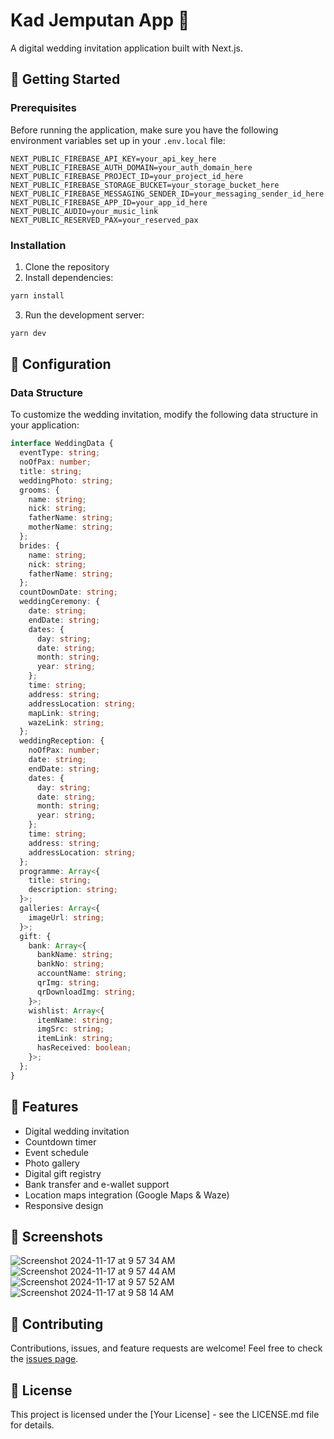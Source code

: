 # Kad Jemputan App 🎉

A digital wedding invitation application built with Next.js.

## 🚀 Getting Started

### Prerequisites

Before running the application, make sure you have the following environment variables set up in your `.env.local` file:

```env
NEXT_PUBLIC_FIREBASE_API_KEY=your_api_key_here
NEXT_PUBLIC_FIREBASE_AUTH_DOMAIN=your_auth_domain_here
NEXT_PUBLIC_FIREBASE_PROJECT_ID=your_project_id_here
NEXT_PUBLIC_FIREBASE_STORAGE_BUCKET=your_storage_bucket_here
NEXT_PUBLIC_FIREBASE_MESSAGING_SENDER_ID=your_messaging_sender_id_here
NEXT_PUBLIC_FIREBASE_APP_ID=your_app_id_here
NEXT_PUBLIC_AUDIO=your_music_link
NEXT_PUBLIC_RESERVED_PAX=your_reserved_pax
```

### Installation

1. Clone the repository
2. Install dependencies:
```bash
yarn install
```

3. Run the development server:
```bash
yarn dev
```

## 📝 Configuration

### Data Structure

To customize the wedding invitation, modify the following data structure in your application:

```typescript
interface WeddingData {
  eventType: string;
  noOfPax: number;
  title: string;
  weddingPhoto: string;
  grooms: {
    name: string;
    nick: string;
    fatherName: string;
    motherName: string;
  };
  brides: {
    name: string;
    nick: string;
    fatherName: string;
  };
  countDownDate: string;
  weddingCeremony: {
    date: string;
    endDate: string;
    dates: {
      day: string;
      date: string;
      month: string;
      year: string;
    };
    time: string;
    address: string;
    addressLocation: string;
    mapLink: string;
    wazeLink: string;
  };
  weddingReception: {
    noOfPax: number;
    date: string;
    endDate: string;
    dates: {
      day: string;
      date: string;
      month: string;
      year: string;
    };
    time: string;
    address: string;
    addressLocation: string;
  };
  programme: Array<{
    title: string;
    description: string;
  }>;
  galleries: Array<{
    imageUrl: string;
  }>;
  gift: {
    bank: Array<{
      bankName: string;
      bankNo: string;
      accountName: string;
      qrImg: string;
      qrDownloadImg: string;
    }>;
    wishlist: Array<{
      itemName: string;
      imgSrc: string;
      itemLink: string;
      hasReceived: boolean;
    }>;
  };
}
```

## 🎯 Features

- Digital wedding invitation
- Countdown timer
- Event schedule
- Photo gallery
- Digital gift registry
- Bank transfer and e-wallet support
- Location maps integration (Google Maps & Waze)
- Responsive design

## 📱 Screenshots
![Screenshot 2024-11-17 at 9 57 34 AM](https://github.com/user-attachments/assets/4a329e60-1012-4e0c-bbf8-aec303818f9b)
![Screenshot 2024-11-17 at 9 57 44 AM](https://github.com/user-attachments/assets/5f1716d2-36dd-4187-8c0a-4915eaed5f2f)
![Screenshot 2024-11-17 at 9 57 52 AM](https://github.com/user-attachments/assets/4512898d-041c-4183-b131-39ac741dace4)
![Screenshot 2024-11-17 at 9 58 14 AM](https://github.com/user-attachments/assets/5bb1b623-d805-4c41-8dbf-73420e1cb4f0)


## 🤝 Contributing

Contributions, issues, and feature requests are welcome! Feel free to check the [issues page](link-to-your-issues-page).

## 📄 License

This project is licensed under the [Your License] - see the LICENSE.md file for details.
